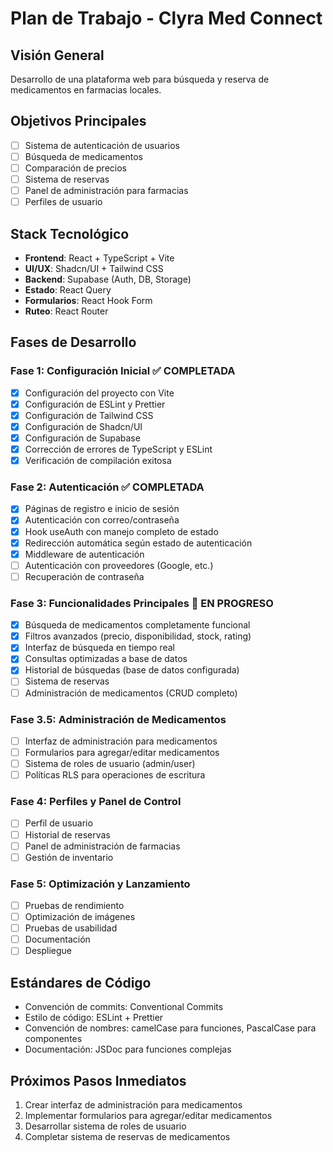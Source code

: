 # Plan de Trabajo - Clyra Med Connect

## Visión General
Desarrollo de una plataforma web para búsqueda y reserva de medicamentos en farmacias locales.

## Objetivos Principales
- [ ] Sistema de autenticación de usuarios
- [ ] Búsqueda de medicamentos
- [ ] Comparación de precios
- [ ] Sistema de reservas
- [ ] Panel de administración para farmacias
- [ ] Perfiles de usuario

## Stack Tecnológico
- **Frontend**: React + TypeScript + Vite
- **UI/UX**: Shadcn/UI + Tailwind CSS
- **Backend**: Supabase (Auth, DB, Storage)
- **Estado**: React Query
- **Formularios**: React Hook Form
- **Ruteo**: React Router

## Fases de Desarrollo

### Fase 1: Configuración Inicial ✅ COMPLETADA
- [x] Configuración del proyecto con Vite
- [x] Configuración de ESLint y Prettier
- [x] Configuración de Tailwind CSS
- [x] Configuración de Shadcn/UI
- [x] Configuración de Supabase
- [x] Corrección de errores de TypeScript y ESLint
- [x] Verificación de compilación exitosa

### Fase 2: Autenticación ✅ COMPLETADA
- [x] Páginas de registro e inicio de sesión
- [x] Autenticación con correo/contraseña
- [x] Hook useAuth con manejo completo de estado
- [x] Redirección automática según estado de autenticación
- [x] Middleware de autenticación
- [ ] Autenticación con proveedores (Google, etc.)
- [ ] Recuperación de contraseña

### Fase 3: Funcionalidades Principales 🔄 EN PROGRESO
- [x] Búsqueda de medicamentos completamente funcional
- [x] Filtros avanzados (precio, disponibilidad, stock, rating)
- [x] Interfaz de búsqueda en tiempo real
- [x] Consultas optimizadas a base de datos
- [x] Historial de búsquedas (base de datos configurada)
- [ ] Sistema de reservas
- [ ] Administración de medicamentos (CRUD completo)

### Fase 3.5: Administración de Medicamentos
- [ ] Interfaz de administración para medicamentos
- [ ] Formularios para agregar/editar medicamentos
- [ ] Sistema de roles de usuario (admin/user)
- [ ] Políticas RLS para operaciones de escritura

### Fase 4: Perfiles y Panel de Control
- [ ] Perfil de usuario
- [ ] Historial de reservas
- [ ] Panel de administración de farmacias
- [ ] Gestión de inventario

### Fase 5: Optimización y Lanzamiento
- [ ] Pruebas de rendimiento
- [ ] Optimización de imágenes
- [ ] Pruebas de usabilidad
- [ ] Documentación
- [ ] Despliegue

## Estándares de Código
- Convención de commits: Conventional Commits
- Estilo de código: ESLint + Prettier
- Convención de nombres: camelCase para funciones, PascalCase para componentes
- Documentación: JSDoc para funciones complejas

## Próximos Pasos Inmediatos
1. Crear interfaz de administración para medicamentos
2. Implementar formularios para agregar/editar medicamentos  
3. Desarrollar sistema de roles de usuario
4. Completar sistema de reservas de medicamentos